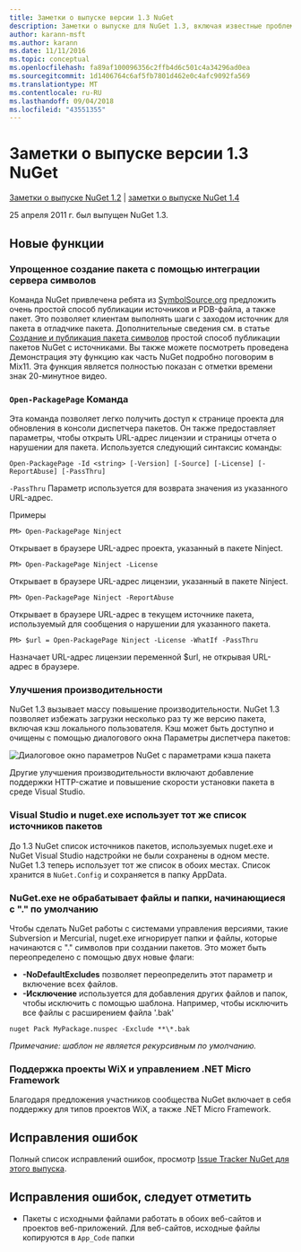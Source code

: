 ```yaml
---
title: Заметки о выпуске версии 1.3 NuGet
description: Заметки о выпуске для NuGet 1.3, включая известные проблемы, исправления ошибок, добавленные функции и запросы на изменение структуры.
author: karann-msft
ms.author: karann
ms.date: 11/11/2016
ms.topic: conceptual
ms.openlocfilehash: fa89af100096356c2ffb4d6c501c4a34296ad0ea
ms.sourcegitcommit: 1d1406764c6af5fb7801d462e0c4afc9092fa569
ms.translationtype: MT
ms.contentlocale: ru-RU
ms.lasthandoff: 09/04/2018
ms.locfileid: "43551355"
---
```

# <a name="nuget-13-release-notes"></a>Заметки о выпуске версии 1.3 NuGet

[Заметки о выпуске NuGet 1.2](../release-notes/nuget-1.2.md) | [заметки о выпуске NuGet 1.4](../release-notes/nuget-1.4.md)

25 апреля 2011 г. был выпущен NuGet 1.3.

## <a name="new-features"></a>Новые функции

### <a name="streamlined-package-creation-with-symbol-server-integration"></a>Упрощенное создание пакета с помощью интеграции сервера символов

Команда NuGet привлечена ребята из [SymbolSource.org](http://www.symbolsource.org/) предложить очень простой способ публикации источников и PDB-файла, а также пакет. Это позволяет клиентам выполнять шаги с заходом источник для пакета в отладчике пакета. Дополнительные сведения см. в статье [Создание и публикация пакета символов](../create-packages/symbol-packages.md) простой способ публикации пакетов NuGet с источниками. Вы также можете посмотреть проведена Демонстрация эту функцию как часть NuGet подробно поговорим в Mix11. Эта функция является полностью показан с отметки времени знак 20-минутное видео.

### <a name="open-packagepage-command"></a>`Open-PackagePage` Команда

Эта команда позволяет легко получить доступ к странице проекта для обновления в консоли диспетчера пакетов. Он также предоставляет параметры, чтобы открыть URL-адрес лицензии и страницы отчета о нарушении для пакета.
Используется следующий синтаксис команды:

    Open-PackagePage -Id <string> [-Version] [-Source] [-License] [-ReportAbuse] [-PassThru]

`-PassThru` Параметр используется для возврата значения из указанного URL-адрес.

Примеры

    PM> Open-PackagePage Ninject

Открывает в браузере URL-адрес проекта, указанный в пакете Ninject.

    PM> Open-PackagePage Ninject -License

Открывает в браузере URL-адрес лицензии, указанный в пакете Ninject.

    PM> Open-PackagePage Ninject -ReportAbuse

Открывает в браузере URL-адрес в текущем источнике пакета, используемый для сообщения о нарушении для указанного пакета.

    PM> $url = Open-PackagePage Ninject -License -WhatIf -PassThru

Назначает URL-адрес лицензии переменной $url, не открывая URL-адрес в браузере.

### <a name="performance-improvements"></a>Улучшения производительности

NuGet 1.3 вызывает массу повышение производительности. NuGet 1.3 позволяет избежать загрузки несколько раз ту же версию пакета, включая кэш локального пользователя. Кэш может быть доступно и очищены с помощью диалогового окна Параметры диспетчера пакетов:

![Диалоговое окно параметров NuGet с параметрами кэша пакета](./media/nuget-options.png)

Другие улучшения производительности включают добавление поддержки HTTP-сжатие и повышение скорости установки пакета в среде Visual Studio.

### <a name="visual-studio-and-nugetexe-uses-the-same-list-of-package-sources"></a>Visual Studio и nuget.exe использует тот же список источников пакетов

До 1.3 NuGet список источников пакетов, используемых nuget.exe и NuGet Visual Studio надстройки не были сохранены в одном месте. NuGet 1.3 теперь использует тот же список в обоих местах. Список хранится в `NuGet.Config` и сохраняется в папку AppData.

### <a name="nugetexe-ignores-files-and-folders-that-start-with--by-default"></a>NuGet.exe не обрабатывает файлы и папки, начинающиеся с "." по умолчанию

Чтобы сделать NuGet работы с системами управления версиями, такие Subversion и Mercurial, nuget.exe игнорирует папки и файлы, которые начинаются с "." символов при создании пакетов. Это может быть переопределено с помощью двух новые флаги:

* __-NoDefaultExcludes__ позволяет переопределить этот параметр и включение всех файлов.
* __-Исключение__ используется для добавления других файлов и папок, чтобы исключить с помощью шаблона. Например, чтобы исключить все файлы с расширением файла '.bak'

```
nuget Pack MyPackage.nuspec -Exclude **\*.bak
```  

_Примечание: шаблон не является рекурсивным по умолчанию._

### <a name="support-for-wix-projects-and-the-net-micro-framework"></a>Поддержка проекты WiX и управлением .NET Micro Framework

Благодаря предложения участников сообщества NuGet включает в себя поддержку для типов проектов WiX, а также .NET Micro Framework.

## <a name="bug-fixes"></a>Исправления ошибок

Полный список исправлений ошибок, просмотр [Issue Tracker NuGet для этого выпуска](http://nuget.codeplex.com/workitem/list/advanced?keyword=&status=All&type=All&priority=All&release=NuGet%201.3&assignedTo=All&component=All&sortField=LastUpdatedDate&sortDirection=Descending&page=0).

## <a name="bug-fixes-worth-noting"></a>Исправления ошибок, следует отметить

* Пакеты с исходными файлами работать в обоих веб-сайтов и проектов веб-приложений.
Для веб-сайтов, исходные файлы копируются в `App_Code` папки
